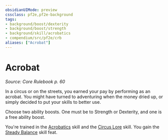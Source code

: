 ```yaml
---
obsidianUIMode: preview
cssclass: pf2e,pf2e-background
tags:
- background/boost/dexterity
- background/boost/strength
- background/skill/acrobatics
- compendium/src/pf2e/crb
aliases: ["Acrobat"]
---
```

# Acrobat
*Source: Core Rulebook p. 60*  

In a circus or on the streets, you earned your pay by performing as an acrobat. You might have turned to adventuring when the money dried up, or simply decided to put your skills to better use.

Choose two ability boosts. One must be to Strength or Dexterity, and one is a free ability boost.

You're trained in the [Acrobatics](compendium/skills.md#Acrobatics) skill and the [Circus Lore](compendium/skills.md#Lore) skill. You gain the [Steady Balance](compendium/feats/steady-balance.md) skill feat.